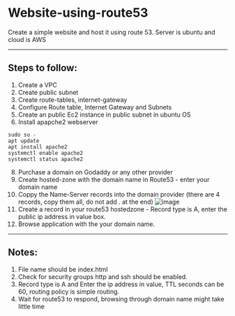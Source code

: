 # Website-using-route53
Create a simple website and host it using route 53. Server is ubuntu and cloud is AWS

---
Steps to follow:
---
1. Create a VPC
2. Create public subnet
3. Create route-tables, internet-gateway
4. Configure Route table, Internet Gateway and Subnets
5. Create an public Ec2 instance in public subnet in ubuntu OS
6. Install apapche2 webserver
```
sudo su -
apt update
apt install apache2
systemctl enable apache2
systemctl status apache2
```
8. Purchase a domain on Godaddy or any other provider
9. Create hosted-zone with the domain name in Route53 - enter your domain name
10. Coppy the Name-Server records into the domain provider (there are 4 records, copy them all, do not add . at the end)
![image](https://github.com/user-attachments/assets/b52e0086-6520-42f7-bebe-16c315c5ff1f)
11. Create a record in your route53 hostedzone - Record type is A, enter the public ip address in value box.
12. Browse application with the your domain name.

---
Notes:
---
1. File name should be index.html
2. Check for security groups http and ssh should be enabled.
3. Record type is A and Enter the ip address in value, TTL seconds can be 60, routing policy is simple routing.
4. Wait for route53 to respond, browsing through domain name might take little time
